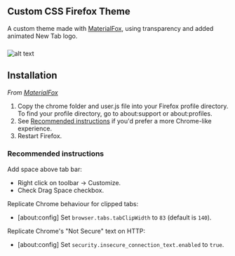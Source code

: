 ## Custom CSS Firefox Theme

A custom theme made with [MaterialFox](https://github.com/muckSponge/MaterialFox),
using transparency and added animated New Tab logo.
###
![alt text](img/image.png)


## Installation
*From [MaterialFox](https://github.com/muckSponge/MaterialFox)*
1. Copy the chrome folder and user.js file into your Firefox profile directory. To find your profile directory, go to about:support or about:profiles.
2. See [Recommended instructions](#recommended-instructions) if you'd prefer a more Chrome-like experience.
3. Restart Firefox.

### Recommended instructions
Add space above tab bar:
* Right click on toolbar -> Customize.
* Check Drag Space checkbox.

Replicate Chrome behaviour for clipped tabs:
* [about:config] Set ```browser.tabs.tabClipWidth``` to ```83``` (default is ```140```).

Replicate Chrome's "Not Secure" text on HTTP:
* [about:config] Set ```security.insecure_connection_text.enabled``` to ```true```.